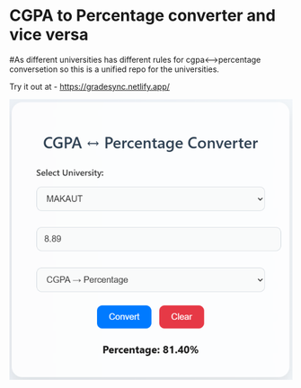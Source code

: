 # CGPA to Percentage converter and vice versa

#As different universities has different rules for cgpa<-->percentage conversetion so this is a unified repo for the universities.

Try it out at - https://gradesync.netlify.app/

![alt text](image.png)